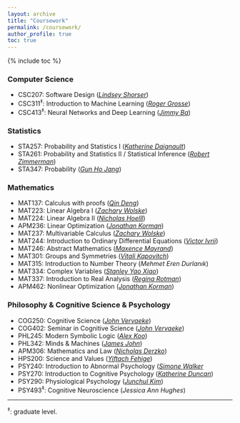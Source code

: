 ```yaml
---
layout: archive
title: "Coursework"
permalink: /coursework/
author_profile: true
toc: true
---
```



<style>
    ul {
      margin-bottom: 0;
    }
</style>

{% include toc %}


### Computer Science

- CSC207: Software Design ([*Lindsey Shorser*](http://www.math.toronto.edu/cms/people/faculty/shorser-lindsey/))
- CSC311<sup>‡</sup>: Introduction to Machine Learning   ([*Roger Grosse*](https://www.cs.toronto.edu/~rgrosse/))
- CSC413<sup>‡</sup>: Neural Networks and Deep Learning ([*Jimmy Ba*](https://jimmylba.github.io/))

### Statistics

- STA257: Probability and Statistics I ([*Katherine Daignault*](https://www.statistics.utoronto.ca/people/directories/all-faculty/katherine-daignault))
- STA261: Probability and Statistics II / Statistical Inference ([*Robert Zimmerman*](https://www.statistics.utoronto.ca/people/directories/graduate-students/robert-zimmerman))
- STA347: Probability ([*Gun Ho Jang*](http://www.utstat.toronto.edu/~gunho/home.php))
  
### Mathematics

- MAT137: Calculus with proofs ([*Qin Deng*](http://www.math.toronto.edu/dengqin/))
- MAT223: Linear Algebra I ([*Zachary Wolske*](https://www.math.toronto.edu/cms/people/faculty/wolske-zackary/))
- MAT224: Linear Algebra II ([*Nicholas Hoelll*](http://www.math.toronto.edu/nhoell/))
- APM236: Linear Optimization ([*Jonathan Korman*](https://www.math.toronto.edu/jkorman/))
- MAT237: Multivariable Calculus ([*Zachary Wolske*](https://www.math.toronto.edu/cms/people/faculty/wolske-zackary/))
- MAT244: Introduction to Ordinary Differential Equations ([*Victor Ivrii*](https://www.math.toronto.edu/cms/people/faculty/ivrii-victor/))
- MAT246: Abstract Mathematics ([*Maxence Mayrand*](https://www.math.toronto.edu/mayrand/index.html))
- MAT301: Groups and Symmetries ([*Vitali Kapovitch*](http://www.math.toronto.edu/vtk/))
- MAT315: Introduction to Number Theory (*Mehmet Eren Durlanık*)
- MAT334: Complex Variables ([*Stanley Yao Xiao*](http://www.math.toronto.edu/syxiao/))
- MAT337: Introduction to Real Analysis ([*Regina Rotman*](http://www.math.toronto.edu/rina/))
- APM462: Nonlinear Optimization ([*Jonathan Korman*](https://www.math.toronto.edu/jkorman/))


### Philosophy & Cognitive Science & Psychology

- COG250: Cognitive Science ([*John Vervaeke*](https://www.psych.utoronto.ca/people/directories/all-faculty/john-vervaeke))
- COG402: Seminar in Cognitive Science ([*John Vervaeke*](https://www.psych.utoronto.ca/people/directories/all-faculty/john-vervaeke))
- PHL245: Modern Symbolic Logic ([*Alex Koo*](https://philosophy.utoronto.ca/directory/alex-koo/))
- PHL342: Minds & Machines ([*James John*](https://philosophy.utoronto.ca/directory/james-john/))
- APM306: Mathematics and Law ([*Nicholas Derzko*](https://www.math.toronto.edu/cms/people/faculty/derzko-nicholas/))
- HPS200: Science and Values ([*Yiftach Fehige*](https://hps.utoronto.ca/staff/yiftach-fehige/))
- PSY240: Introduction to Abnormal Psychology ([*Simone Walker*](https://www.utm.utoronto.ca/psychology/people/simone-walker)
- PSY270: Introduction to Cognitive Psychology ([*Katherine Duncan*](https://www.psych.utoronto.ca/people/directories/all-faculty/katherine-duncan))
- PSY290: Physiological Psychology ([*Junchul Kim*](https://www.psych.utoronto.ca/people/directories/all-faculty/junchul-kim))
- PSY493<sup>‡</sup>: Cognitive Neuroscience (*Jessica Ann Hughes*)

---

<sup>‡</sup>: graduate level.
